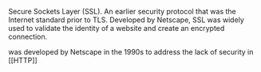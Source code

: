 Secure Sockets Layer (SSL). An earlier security protocol that was the Internet standard prior to TLS. Developed by Netscape, SSL was widely used to validate the identity of a website and create an encrypted connection.

 was developed by Netscape in the 1990s to address the lack of security in [[HTTP]]